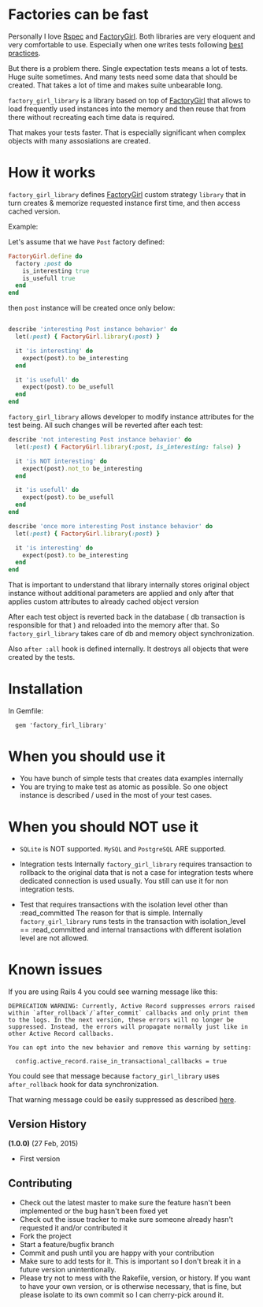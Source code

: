 # Factories can be fast

Personally I love [Rspec](https://github.com/rspec/rspec) and [FactoryGirl](https://github.com/thoughtbot/factory_girl). Both libraries are very eloquent and very comfortable to use. Especially when one writes tests following [best practices](http://betterspecs.org/).

But there is a problem there. Single expectation tests means a lot of tests. Huge suite sometimes. And many tests need some data that should be created. That takes a lot of time and makes suite unbearable long. 

```factory_girl_library``` is a library based on top of [FactoryGirl](https://github.com/thoughtbot/factory_girl) that allows to load frequently used instances into the memory and then reuse that from there without recreating each time data is required. 

That makes your tests faster. That is especially significant when complex objects with many assosiations are created. 

# How it works

```factory_girl_library``` defines [FactoryGirl](https://github.com/thoughtbot/factory_girl) custom strategy ```library``` that in turn creates & memorize requested instance first time, and then access cached version. 

Example: 

Let's assume that we have ```Post``` factory defined:

```ruby
FactoryGirl.define do
  factory :post do
    is_interesting true
    is_usefull true
  end
end
```

then ```post``` instance will be created once only below:

```ruby

describe 'interesting Post instance behavior' do
  let(:post) { FactoryGirl.library(:post) }

  it 'is interesting' do
    expect(post).to be_interesting
  end

  it 'is usefull' do
    expect(post).to be_usefull
  end
end

```

```factory_girl_library``` allows developer to modify instance attributes for the test being. All such changes will be reverted after each test: 

```ruby
describe 'not interesting Post instance behavior' do
  let(:post) { FactoryGirl.library(:post, is_interesting: false) }

  it 'is NOT interesting' do
    expect(post).not_to be_interesting
  end

  it 'is usefull' do
    expect(post).to be_usefull
  end
end

describe 'once more interesting Post instance behavior' do
  let(:post) { FactoryGirl.library(:post) }

  it 'is interesting' do
    expect(post).to be_interesting
  end
end
```

That is important to understand that library internally stores original object instance without additional parameters are applied and only after that applies custom attributes to already cached object version

After each test object is reverted back in the database ( db transaction is responsible for that ) and reloaded into the memory after that. So ```factory_girl_library``` takes care of db and memory object synchronization. 

Also ```after :all``` hook is defined internally. It destroys all objects that were created by the tests.

# Installation

In Gemfile: 

```
  gem 'factory_firl_library'
```

# When you should use it

* You have bunch of simple tests that creates data examples internally 
* You are trying to make test as atomic as possible. 
  So one object instance is described / used in the most of your test cases.  

# When you should NOT use it

* ```SQLite``` is NOT supported. 
  ```MySQL``` and ```PostgreSQL``` ARE supported. 

* Integration tests
  Internally ```factory_girl_library``` requires transaction to rollback to the original data that is not a case for integration tests where dedicated connection is used usually. You still can use it for non integration tests. 

* Test that requires transactions with the isolation level other than :read_committed
  The reason for that is simple. Internally ```factory_girl_library``` runs tests in the transaction with isolation_level == :read_committed and internal transactions with different isolation level are not allowed. 

# Known issues

If you are using Rails 4 you could see warning message like this: 

```
DEPRECATION WARNING: Currently, Active Record suppresses errors raised within `after_rollback`/`after_commit` callbacks and only print them to the logs. In the next version, these errors will no longer be suppressed. Instead, the errors will propagate normally just like in other Active Record callbacks.

You can opt into the new behavior and remove this warning by setting:

  config.active_record.raise_in_transactional_callbacks = true
```

You could see that message because ```factory_girl_library``` uses ```after_rollback``` hook for data synchronization. 

That warning message could be easily suppressed as described [here](http://edgeguides.rubyonrails.org/upgrading_ruby_on_rails.html#error-handling-in-transaction-callbacks).

## Version History

**(1.0.0)** (27 Feb, 2015)

* First version

## Contributing

* Check out the latest master to make sure the feature hasn't been implemented or the bug hasn't been fixed yet
* Check out the issue tracker to make sure someone already hasn't requested it and/or contributed it
* Fork the project
* Start a feature/bugfix branch
* Commit and push until you are happy with your contribution
* Make sure to add tests for it. This is important so I don't break it in a future version unintentionally.
* Please try not to mess with the Rakefile, version, or history. If you want to have your own version, or is otherwise necessary, that is fine, but please isolate to its own commit so I can cherry-pick around it.


